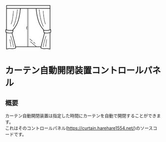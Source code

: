 <img src="icon-512x512.png" style="width: 150px;">
<h1>カーテン自動開閉装置コントロールパネル</h1>
<h2>概要</h2>
<p>カーテン自動開閉装置は指定した時間にカーテンを自動で開閉することができます。<br>これはそのコントロールパネル(<a href="https://curtain.harehare1554.net/">https://curtain.harehare1554.net/</a>)のソースコードです。</p>
